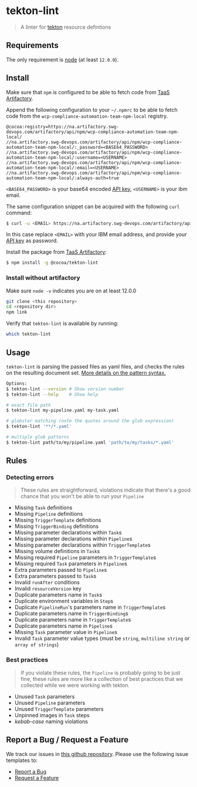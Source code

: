# tekton-lint

> A linter for [tekton] resource defintions

## Requirements

The only requirement is [node] (at least `12.0.0`).

## Install

Make sure that `npm` is configured to be able to fetch code from [TaaS Artifactory][taas].

Append the following configuration to your `~/.npmrc` to be able to fetch code from the `wcp-compliance-automation-team-npm-local` registry.

```
@cocoa:registry=https://na.artifactory.swg-devops.com/artifactory/api/npm/wcp-compliance-automation-team-npm-local/
//na.artifactory.swg-devops.com/artifactory/api/npm/wcp-compliance-automation-team-npm-local/:_password=<BASE64_PASSWORD>
//na.artifactory.swg-devops.com/artifactory/api/npm/wcp-compliance-automation-team-npm-local/:username=<USERNAME>
//na.artifactory.swg-devops.com/artifactory/api/npm/wcp-compliance-automation-team-npm-local/:email=<USERNAME>
//na.artifactory.swg-devops.com/artifactory/api/npm/wcp-compliance-automation-team-npm-local/:always-auth=true
```

`<BASE64_PASSWORD>` is your base64 encoded [API key][taas-api], `<USERNAME>` is your ibm email.

The same configuration snippet can be acquired with the following `curl` command:

```sh
$ curl -u <EMAIL> https://na.artifactory.swg-devops.com/artifactory/api/npm/wcp-compliance-automation-team-npm-local/auth/cocoa
```

In this case replace `<EMAIL>` with your IBM email address, and provide your [API key][taas-api] as password.

Install the package from [TaaS Artifactory][taas]:

```sh
$ npm install -g @cocoa/tekton-lint
```

### Install without artifactory

Make sure `node -v` indicates you are on at least 12.0.0

```sh
git clone <this repository>
cd <repository dir>
npm link
```

Verify that `tekton-lint` is available by running:
```sh
which tekton-lint
```

## Usage

`tekton-lint` is parsing the passed files as yaml files, and checks the rules
on the resulting document set. [More details on the pattern syntax.][pattern]

```sh
Options:
$ tekton-lint --version # Show version number
$ tekton-lint --help    # Show help

# exact file path
$ tekton-lint my-pipeline.yaml my-task.yaml

# globstar matching (note the quotes around the glob expression)
$ tekton-lint '**/*.yaml'

# multiple glob patterns
$ tekton-lint path/to/my/pipeline.yaml 'path/to/my/tasks/*.yaml'
```

## Rules

### Detecting errors

> These rules are straightforward, violations indicate that there's a good
> chance that you won't be able to run your `Pipeline`

- Missing `Task` definitions
- Missing `Pipeline` definitions
- Missing `TriggerTemplate` definitions
- Missing `TriggerBinding` definitions 
- Missing parameter declarations within `Task`s
- Missing parameter declarations within `Pipeline`s
- Missing parameter declarations within `TriggerTemplate`s
- Missing volume definitions in `Task`s
- Missing required `Pipeline` parameters in `TriggerTemplate`s
- Missing required `Task` parameters in `Pipeline`s
- Extra parameters passed to `Pipeline`s
- Extra parameters passed to `Task`s
- Invalid `runAfter` conditions
- Invalid `resourceVersion` key
- Duplicate parameters name in `Task`s
- Duplicate environment variables in `Step`s
- Duplicate `PipelineRun`'s parameters name in `TriggerTemplate`s
- Duplicate parameters name in `TriggerBinding`s
- Duplicate parameters name in `TriggerTemplate`s
- Duplicate parameters name in `Pipeline`s
- Missing `Task` parameter value in `Pipeline`s
- Invalid `Task` parameter value types (must be `string`, `multiline string` or `array of strings`)

### Best practices

> If you violate these rules, the `Pipeline` is probably going to be just fine,
> these rules are more like a collection of best practices that we collected
> while we were working with tekton.

- Unused `Task` parameters
- Unused `Pipeline` parameters
- Unused `TriggerTemplate` parameters
- Unpinned images in `Task` steps
- _kebab-case_ naming violations

[tekton]: https://tekton.dev
[node]: https://nodejs.org
[pattern]: https://github.com/mrmlnc/fast-glob#pattern-syntax
[taas]: https://na.artifactory.swg-devops.com/artifactory/webapp/#/home
[taas-api]: https://na.artifactory.swg-devops.com/artifactory/webapp/#/profile

## Report a Bug / Request a Feature

We track our issues in [this github repository](https://github.ibm.com/cocoa/board).
Please use the following issue templates to:
- [Report a Bug](https://github.ibm.com/cocoa/board/issues/new?template=bug.md)
- [Request a Feature](https://github.ibm.com/cocoa/board/issues/new?template=feature.md)
